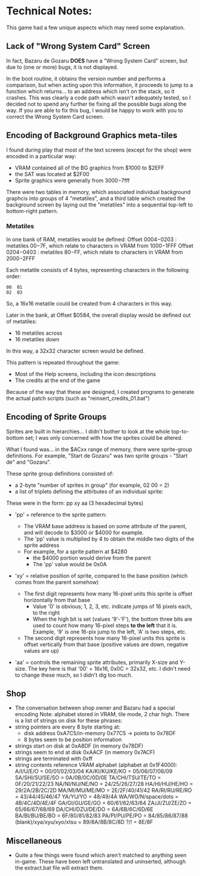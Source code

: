 # Technical Notes:

This game had a few unique aspects which may need some explanation.

## Lack of "Wrong System Card" Screen

In fact, Bazaru de Gozaru **DOES** have a "Wrong System Card" screen, but due to
(one or more) bugs, it is not displayed.

In the boot routine, it obtains the version number and performs a comparison, but when
acting upon this information, it proceeds to jump to a function which returns... to an
address which isn't on the stack, so it crashes.  This was clearly a code path which
wasn't adequately tested, so I decided not to spend any further tie fixing all the
possible bugs along the way.  If you are able to fix this bug, I would be happy to
work with you to correct the Wrong System Card screen.

## Encoding of Background Graphics meta-tiles

I found during play that most of the text screens (except for the shop) were encoded in
a particular way:
 - VRAM contained all of the BG graphics from $1000 to $2EFF
 - the SAT was located at $2F00
 - Sprite graphics were generally from $3000-$7fff

There were two tables in memory, which associated individual background graphcis into
groups of 4 "metatiles", and a third table which created the background screen by
laying out the "metatiles" into a sequential top-left to bottom-right pattern.

### Metatiles

In one bank of RAM, metatiles would be defined:
Offset $0004-$0203 : metatiles $00-$7F, which relate to characters in VRAM from $1000-$1FFF
Offset $0204-$0403 : metatiles $80-$FF, which relate to characters in VRAM from $2000-$2FFF

Each metatile consists of 4 bytes, representing characters in the following order:
```
00  01
02  03
```

So, a 16x16 metatile could be created from 4 characters in this way.

Later in the bank, at Offset $0584, the overall display would be defined out of metatiles:
 - 16 metatiles across
 - 16 metatiles down

In this way, a 32x32 character screen would be defined.

This pattern is repeated throughout the game:
 - Most of the Help screens, including the icon descriptions
 - The credits at the end of the game

Because of the way that these are designed, I created programs to generate the actual
patch scripts (such as "reinsert_credits_01.bat")


## Encoding of Sprite Groups

Sprites are built in hierarchies... I didn't bother to look at the whole top-to-bottom
set; I was only concerned with how the sprites could be altered.

What I found was... in the $ACxx range of memory, there were sprite-group definitions.
For example, "Start de Gozaru" was two sprite groups - "Start de" and "Gozaru".

These sprite group definitions consisted of:
 - a 2-byte "number of sprites in group"  (for example, 02 00 = 2)
 - a list of triplets defining the attirbutes of an individual sprite:

These were in the form:
  pp xy aa (3 hexadecimal bytes)

 - 'pp' = reference to the sprite pattern:
   - The VRAM base address is based on some attribute of the parent, and will decode to $3000 or $4000 for example.
   - The 'pp' value is multiplied by 4 to obtain the middle two digits of the sprite address
   - For example, for a sprite pattern at $4280
     - the $4000 portion would derive from the parent
     - The 'pp' value would be 0x0A

 - 'xy' = relative position of sprite, compared to the base position (which comes from the parent somehow)
   - The first digit represents how many 16-pixel units this sprite is offset horizontally from that base
     - Value '0' is obvious; 1, 2, 3, etc. indicate jumps of 16 pixels each, to the right
     - When the high bit is set (values '9'-'F'), the bottom three bits are used to count how many 16-pixel steps __to the left__ that it is.  Example, '9' is one 16-pix jump to the left, 'A' is two steps, etc.
   - The second digit represents how many 16-pixel units this sprite is offset vertically from that base (positive values are down, negative values are up)

 - 'aa' = controls the remaining sprite attributes, primarily X-size and Y-size. The key here is that '00' = 16x16, 0x0C = 32x32, etc.  I didn't need to change these much, so I didn't dig too much.


## Shop

 - The conversation between shop owner and Bazaru had a special encoding
Note: alphabet stored in VRAM, tile mode, 2 char high.
There is a list of strings on disk for these phrases:
 - string pointers are every 8 byte starting at:
   - disk address 0xA7C5/in-memory 0x77C5 -> points to 0x78DF
   - 8 bytes seem to be position information
 - strings start on disk at 0xA8DF (in memory 0x78DF)
 - strings seem to end at disk 0xAACF (in memory 0x7ACF)
 - strings are terminated with 0xff
 - string contents reference VRAM alphabet (alphabet at 0x1F4000):
  A/I/U/E/O          = 00/01/02/03/04 
  KA/KI/KU/KE/KO     = 05/06/07/08/09 
  SA/SHI/SU/SE/SO    = 0A/0B/0C/0D/0E 
  TA/CHI/TSU/TE/TO   = 0F/20/21/22/23 
  NA/NI/NU/NE/NO     = 24/25/26/27/28 
  HA/HI/HU/HE/HO     = 29/2A/2B/2C/2D 
  MA/MI/MU/ME/MO     = 2E/2F/40/41/42 
  RA/RI/RU/RE/RO     = 43/44/45/46/47 
  YA/YU/YO           = 48/49/4A
  WA/WO/N/space/dots = 4B/4C/4D/4E/4F
  GA/GI/GU/GE/GO     = 60/61/62/63/64 
  ZA/JI/ZU/ZE/ZO     = 65/66/67/68/69 
  DA/CHI/DZU/DE/DO   = 6A/6B/6C/6D/6E 
  BA/BI/BU/BE/BO     = 6F/80/81/82/83 
  PA/PI/PU/PE/PO     = 84/85/86/87/88 
  (blank)/xya/xyu/xyo/xtsu = 89/8A/8B/8C/8D
  ?/!                = 8E/8F

## Miscellaneous

 - Quite a few things were found which aren't matched to anything seen in-game.  These have been left untranslated and uninserted, although the extract.bat file will extract them.

